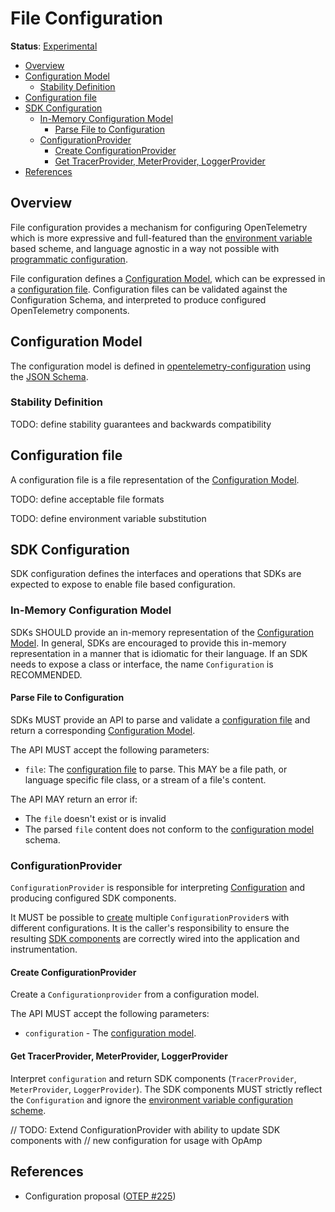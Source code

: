 # File Configuration

**Status**: [Experimental](../document-status.md)

<!-- toc -->

- [Overview](#overview)
- [Configuration Model](#configuration-model)
  * [Stability Definition](#stability-definition)
- [Configuration file](#configuration-file)
- [SDK Configuration](#sdk-configuration)
  * [In-Memory Configuration Model](#in-memory-configuration-model)
    + [Parse File to Configuration](#parse-file-to-configuration)
  * [ConfigurationProvider](#configurationprovider)
    + [Create ConfigurationProvider](#create-configurationprovider)
    + [Get TracerProvider, MeterProvider, LoggerProvider](#get-tracerprovider-meterprovider-loggerprovider)
- [References](#references)

<!-- tocstop -->

## Overview

File configuration provides a mechanism for configuring OpenTelemetry which is
more expressive and full-featured than
the [environment variable](sdk-environment-variables.md) based scheme, and
language agnostic in a way not possible
with [programmatic configuration](sdk-configuration.md#programmatic).

File configuration defines a [Configuration Model](#configuration-model),
which can be expressed in a [configuration file](#configuration-file).
Configuration files can be validated against the Configuration Schema, and
interpreted to produce configured OpenTelemetry components.

## Configuration Model

The configuration model is defined
in [opentelemetry-configuration](https://github.com/open-telemetry/opentelemetry-configuration)
using the [JSON Schema](https://json-schema.org/).

### Stability Definition

TODO: define stability guarantees and backwards compatibility

## Configuration file

A configuration file is a file representation of
the [Configuration Model](#configuration-model).

TODO: define acceptable file formats

TODO: define environment variable substitution

## SDK Configuration

SDK configuration defines the interfaces and operations that SDKs are expected
to expose to enable file based configuration.

### In-Memory Configuration Model

SDKs SHOULD provide an in-memory representation of
the [Configuration Model](#configuration-model). In general, SDKs are encouraged
to provide this in-memory representation in a manner that is idiomatic for their
language. If an SDK needs to expose a class or interface, the
name `Configuration` is RECOMMENDED.

#### Parse File to Configuration

SDKs MUST provide an API to parse and validate
a [configuration file](#configuration-file) and return a
corresponding [Configuration Model](#in-memory-configuration-model).

The API MUST accept the following parameters:

* `file`: The [configuration file](#configuration-file) to parse. This MAY be a
  file path, or language specific file class, or a stream of a file's content.

The API MAY return an error if:

* The `file` doesn't exist or is invalid
* The parsed `file` content does not conform to
  the [configuration model](#configuration-model) schema.

### ConfigurationProvider

`ConfigurationProvider` is responsible for
interpreting [Configuration](#in-memory-configuration-model) and producing
configured SDK components.

It MUST be possible to [create](#create-configurationprovider)
multiple `ConfigurationProvider`s with different configurations. It is the
caller's responsibility to ensure the
resulting [SDK components](#get-tracerprovider-meterprovider-loggerprovider) are
correctly wired into the application and instrumentation.

#### Create ConfigurationProvider

Create a `Configurationprovider` from a configuration model.

The API MUST accept the following parameters:

* `configuration` - The [configuration model](#in-memory-configuration-model).

#### Get TracerProvider, MeterProvider, LoggerProvider

Interpret `configuration` and return SDK components (`TracerProvider`,
`MeterProvider`, `LoggerProvider`). The SDK components MUST strictly reflect
the `Configuration` and ignore
the [environment variable configuration scheme](./sdk-environment-variables.md).

// TODO: Extend ConfigurationProvider with ability to update SDK components with
// new configuration for usage with OpAmp

## References

* Configuration
  proposal ([OTEP #225](https://github.com/open-telemetry/oteps/pull/225))
